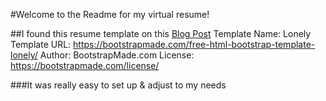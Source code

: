 #Welcome to the Readme for my virtual resume!

##I found this resume template on this [Blog Post](https://dev.to/joojodontoh/host-your-resume-on-github-pages-514g)
Template Name: Lonely
Template URL: https://bootstrapmade.com/free-html-bootstrap-template-lonely/
Author: BootstrapMade.com
License: https://bootstrapmade.com/license/

###It was really easy to set up & adjust to my needs
